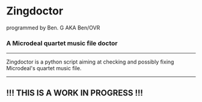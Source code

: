 # Zingdoctor
programmed by Ben. G AKA Ben/OVR

### A Microdeal quartet music file doctor

----------------------------------------------------------------------

Zingdoctor is a python script aiming at checking and possibly fixing
Microdeal's quartet music file.

----------------------------------------------------------------------

## !!! THIS IS A WORK IN PROGRESS !!!
